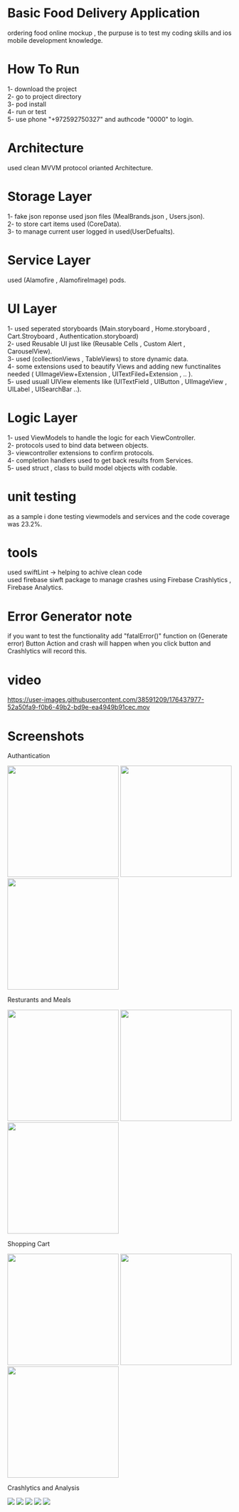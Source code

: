 #  Basic Food Delivery Application

ordering food online mockup , the purpuse is to test my coding skills and ios mobile development knowledge.
<br />

# How To Run 

1- download the project <br />
2- go to project directory <br />
3- pod install <br />
4- run or test <br />
5- use phone "+972592750327" and authcode "0000" to login.<br />


# Architecture 

 used clean MVVM protocol orianted Architecture. <br />
 
 
# Storage Layer

 1- fake json reponse used json files (MealBrands.json , Users.json). <br />
 2- to store cart items used (CoreData). <br />
 3- to manage current user logged in used(UserDefualts). <br />

 
# Service Layer

 used (Alamofire , AlamofireImage) pods.<br />


# UI Layer 

 1- used seperated storyboards (Main.storyboard , Home.storyboard , Cart.Stroyboard , Authentication.storyboard) <br />
 2- used Reusable UI just like (Reusable Cells , Custom Alert , CarouselView). <br />
 3- used (collectionViews , TableViews) to store dynamic data. <br />
 4- some extensions used to beautify Views and adding new functinalites needed  ( UIImageView+Extension , UITextFiled+Extension , .. ). <br />
 5- used usuall UIView elements like (UITextField , UIButton , UIImageView , UILabel , UISearchBar ..).<br />
 
 
 # Logic Layer 
 1- used ViewModels to handle the logic for each ViewController. <br />
 2- protocols used to bind data between objects.  <br />
 3- viewcontroller extensions to confirm protocols. <br />
 4- completion handlers used to get back results from Services. <br />
 5- used struct , class to build model objects with codable. <br /> 


# unit testing
 as a sample i done testing viewmodels and services and the code coverage was 23.2%. <br />


# tools 

used swiftLint -> helping to achive clean code <br />
used firebase siwft package to manage crashes using Firebase Crashlytics , Firebase Analytics. <br />


# Error Generator note

  if you want to test the functionality add "fatalError()" function on (Generate error) Button Action and crash will happen when you click button and Crashlytics will record this. 


# video

https://user-images.githubusercontent.com/38591209/176437977-52a50fa9-f0b6-49b2-bd9e-ea4949b91cec.mov


# Screenshots

Authantication <br />

<p float="left">
  <img src="/HAAT-Assignment/Resources/Screenshots/SignUp.png" width="250" /> 
  <img src="/HAAT-Assignment/Resources/Screenshots/SignUpPhone.png" width="250" />
  <img src="/HAAT-Assignment/Resources/Screenshots/AuthCode.png" width="250" />
</p>

Resturants and Meals <br />
<p float="left">
  <img src="/HAAT-Assignment/Resources/Screenshots/Home.png" width="250" /> 
  <img src="/HAAT-Assignment/Resources/Screenshots/Meals.png" width="250" />
  <img src="/HAAT-Assignment/Resources/Screenshots/Search.png" width="250" />
</p>

Shopping Cart <br />

<p float="left">
  <img src="/HAAT-Assignment/Resources/Screenshots/AddToCart.png" width="250" /> 
  <img src="/HAAT-Assignment/Resources/Screenshots/Cart.png" width="250" />
  <img src="/HAAT-Assignment/Resources/Screenshots/Error.png" width="250" />
</p>

Crashlytics and Analysis <br />

![](/HAAT-Assignment/Resources/Screenshots/crashboard.png)
![](/HAAT-Assignment/Resources/Screenshots/cartViewControllerCrash.png)
![](/HAAT-Assignment/Resources/Screenshots/crashDetails.png)
![](/HAAT-Assignment/Resources/Screenshots/AnalyticsBoard.png)
![](/HAAT-Assignment/Resources/Screenshots/investigationPage.png)

